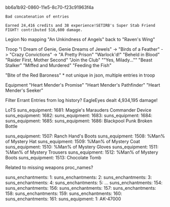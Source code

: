 bb6a1b92-0860-11e5-8c70-f23c91963f4a

	Bad concatenation of entries

	Earned 24,416 credits and 38 experience!SETIRB's Super Stab Friend FIGHT! contributed 516,600 damage.


Legion
  No mapping "An Unkindness of Angels" back to "Raven's Wing"

Troop
  "I Dream of Genie, Genie Dreams of Jewels" -> 
  "Birds of a Feather" -> 
  "Crazy Convictions" -> 
  "A Pretty Prison"
  "Warlock'd!"
  "Beheld in Blood"
  "Raider First, Mother Second"
  "Join the Club"
  "\"Yes, Milady...\""
  "Beast Stalker"
  "Miffed and Murdered"
  "Feeding the Fish"

  "Bite of the Red Baroness" * not unique in json, multiple entries in troop

Equipment
  "Heart Mender's Promise"
  "Heart Mender's Pathfinder"
  "Heart Mender's Seeker"

Filter Errant Entries from log history?
  EagleEyes dealt 4,934,195 damage!

LoTS
suns_equipment: 1681: Maggie's Marauders Commander Device
suns_equipment: 1682:
suns_equipment: 1683:
suns_equipment: 1684:
suns_equipment: 1685:
suns_equipment: 1686: Blackpool Punk Broken Bottle

suns_equipment: 1507: Ranch Hand's Boots
suns_equipment: 1508: %Man% of Mystery Hat
suns_equipment: 1509: %Man% of Mystery Coat
suns_equipment: 1510: %Man% of Mystery Gloves
suns_equipment: 1511: %Man% of Mystery Trousers
suns_equipment: 1512: %Man% of Mystery Boots
suns_equipment: 1513: Chocolate Tomb

Related to missing weapons proc_names?

suns_enchantments: 1:
suns_enchantments: 2:
suns_enchantments: 3:
suns_enchantments: 4:
suns_enchantments: 5:
...
suns_enchantments: 154:
suns_enchantments: 156:
suns_enchantments: 157:
suns_enchantments: 158:
suns_enchantments: 159:
suns_enchantments: 160:
suns_enchantments: 161:
suns_equipment: 1: AK-47000
